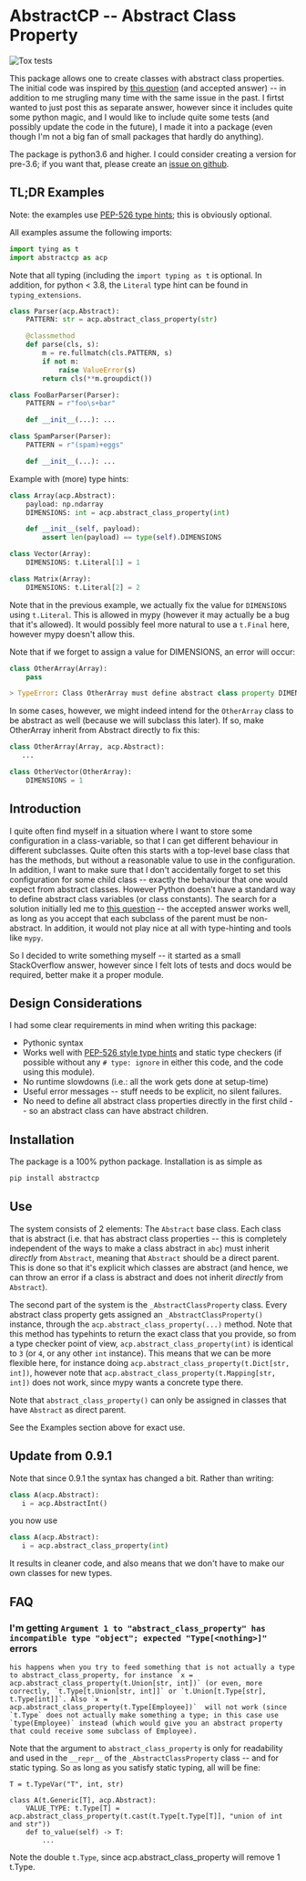 # AbstractCP -- Abstract Class Property

![Tox tests](https://github.com/reinhrst/abstractcp/workflows/Tox%20tests/badge.svg)


This package allows one to create classes with abstract class properties.
The initial code was inspired by [this question][1] (and accepted answer) -- in
addition to me strugling many time with the same issue in the past.
I firtst wanted to just post this as separate answer, however since it includes quite
some python magic, and I would like to include quite some tests (and possibly update
the code in the future), I made it into a package (even though I'm not a big fan of
small packages that hardly do anything).

The package is python3.6 and higher. I could consider creating a version for pre-3.6;
if you want that, please create an [issue on github][2].

## TL;DR Examples
Note: the examples use [PEP-526 type hints][3]; this is obviously optional.

All examples assume the following imports:
```python
import tying as t
import abstractcp as acp
```
Note that all typing (including the `import typing as t` is optional.
In addition, for python < 3.8, the `Literal` type hint can be found in
`typing_extensions`.

```python
class Parser(acp.Abstract):
    PATTERN: str = acp.abstract_class_property(str)

    @classmethod
    def parse(cls, s):
        m = re.fullmatch(cls.PATTERN, s)
        if not m:
            raise ValueError(s)
        return cls(**m.groupdict())

class FooBarParser(Parser):
    PATTERN = r"foo\s+bar"

    def __init__(...): ...

class SpamParser(Parser):
    PATTERN = r"(spam)+eggs"

    def __init__(...): ...
```

Example with (more) type hints:
```python
class Array(acp.Abstract):
    payload: np.ndarray
    DIMENSIONS: int = acp.abstract_class_property(int)

    def __init__(self, payload):
        assert len(payload) == type(self).DIMENSIONS

class Vector(Array):
    DIMENSIONS: t.Literal[1] = 1

class Matrix(Array):
    DIMENSIONS: t.Literal[2] = 2
```
Note that in the previous example, we actually fix the value for `DIMENSIONS` using `t.Literal`.
This is allowed in mypy (however it may actually be a bug that it's allowed).
It would possibly feel more natural to use a `t.Final` here, however mypy doesn't allow this.

Note that if we forget to assign a value for DIMENSIONS, an error will occur:
```python
class OtherArray(Array):
    pass

> TypeError: Class OtherArray must define abstract class property DIMENSIONS, or have Abstract as direct parent
```
In some cases, however, we might indeed intend for the `OtherArray` class to be abstract as well (because we will subclass this later). If so, make OtherArray inherit from Abstract directly to fix this:
```python
class OtherArray(Array, acp.Abstract):
   ...

class OtherVector(OtherArray):
    DIMENSIONS = 1
```

## Introduction
I quite often find myself in a situation where I want to store some configuration in a class-variable, so that I can get different behaviour in different subclasses.
Quite often this starts with a top-level base class that has the methods, but without a reasonable value to use in the configuration.
In addition, I want to make sure that I don't accidentally forget to set this configuration for some child class -- exactly the behaviour that one would expect from abstract classes.
However Python doesn't have a standard way to define abstract class variables (or class constants).
The search for a solution initially led me to [this question][1] -- the accepted answer works well, as long as you accept that each subclass of the parent must be non-abstract.
In addition, it would not play nice at all with type-hinting and tools like `mypy`.

So I decided to write something myself -- it started as a small StackOverflow answer, however since I felt lots of tests and docs would be required, better make it a proper module.

## Design Considerations
I had some clear requirements in mind when writing this package:
* Pythonic syntax
* Works well with [PEP-526 style type hints][3] and static type checkers (if possible without any `# type: ignore` in either this code, and the code using this module).
* No runtime slowdowns (i.e.: all the work gets done at setup-time)
* Useful error messages -- stuff needs to be explicit, no silent failures.
* No need to define all abstract class properties directly in the first child -- so an abstract class can have abstract children.

## Installation
The package is a 100% python package. Installation is as simple as
```bash
pip install abstractcp
```

## Use
The system consists of 2 elements: The `Abstract` base class.
Each class that is abstract (i.e. that has abstract class properties -- this is completely independent of the ways to make a class abstract in `abc`) must inherit _directly_ from `Abstract`, meaning that `Abstract` should be a direct parent. This is done so that it's explicit which classes are abstract (and hence, we can throw an error if a class is abstract and does not inherit _directly_ from `Abstract`).

The second part of the system is the `_AbstractClassProperty` class.
Every abstract class property gets assigned an `_AbstractClassProperty()` instance, through the `acp.abstract_class_property(...)` method. Note that this method has typehints to  return the exact class that you provide, so from a type checker point of view, `acp.abstract_class_property(int)` is identical to `3` (or `4`, or any other `int` instance). This means that we can be more flexible here, for instance doing `acp.abstract_class_property(t.Dict[str, int])`, however note that `acp.abstract_class_property(t.Mapping[str, int])` does not work, since mypy wants a concrete type there.

Note that `abstract_class_property()` can only be assigned in classes that have `Abstract` as direct parent.


See the Examples section above for exact use.

## Update from 0.9.1
Note that since 0.9.1 the syntax has changed a bit.
Rather than writing:
```python
class A(acp.Abstract):
   i = acp.AbstractInt()
```

you now use

```python
class A(acp.Abstract):
   i = acp.abstract_class_property(int)
```

It results in cleaner code, and also means that we don't have to make our own classes for new types.


## FAQ

### I'm getting `Argument 1 to "abstract_class_property" has incompatible type "object"; expected "Type[<nothing>]"` errors
    his happens when you try to feed something that is not actually a type to abstract_class_property, for instance `x = acp.abstract_class_property(t.Union[str, int])` (or even, more correctly, `t.Type[t.Union[str, int]]` or `t.Union[t.Type[str], t.Type[int]]`. Also `x = acp.abstract_class_property(t.Type[Employee])`  will not work (since `t.Type` does not actually make something a type; in this case use `type(Employee)` instead (which would give you an abstract property that could receive some subclass of Employee).

Note that the argument to `abstract_class_property` is only for readability and used in the `__repr__` of the `_AbstractClassProperty` class -- and for static typing. So as long as you satisfy static typing, all will be fine:

```
T = t.TypeVar("T", int, str)

class A(t.Generic[T], acp.Abstract):
    VALUE_TYPE: t.Type[T] = acp.abstract_class_property(t.cast(t.Type[t.Type[T]], "union of int and str"))
    def to_value(self) -> T:
        ...
```
Note the double `t.Type`, since acp.abstract_class_property will remove 1 t.Type.

[1]: https://stackoverflow.com/questions/45248243/most-pythonic-way-to-declare-an-abstract-class-property
[2]: https://github.com/reinhrst/abstractcp/issues/
[3]: https://www.python.org/dev/peps/pep-0526/
